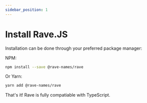 ```yaml
---
sidebar_position: 1
---
```


# Install Rave.JS

Installation can be done through your preferred package manager:

NPM:
```sh
npm install --save @rave-names/rave
```

Or Yarn:
```sh
yarn add @rave-names/rave
```

That's it! Rave is fully compatiable with TypeScript.